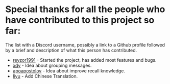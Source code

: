 # Special thanks for all the people who have contributed to this project so far:

The list with a Discord username, possibly a link to a Github profile followed by a brief and description of what this person has contributed.

* [reyzor1991](https://github.com/reyzor1991/) - Started the project, has added most features and bugs.
* [xdy](https://github.com/xdy/) - Idea about grouping messages.
* [apoapostolov](https://github.com/apoapostolov) - Idea about improve recall knowledge.
* [liyu](https://github.com/LiyuNodream) - Add Chinese Translation.